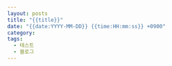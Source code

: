 ```yaml
---
layout: posts
title: "{{title}}"
date: "{{date:YYYY-MM-DD}} {{time:HH:mm:ss}} +0900"
category: 
tags:
  - 테스트
  - 블로그
---
```

 